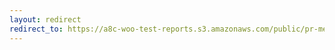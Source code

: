 ```yaml
---
layout: redirect
redirect_to: https://a8c-woo-test-reports.s3.amazonaws.com/public/pr-merge/38806/api/index.html
---
```

